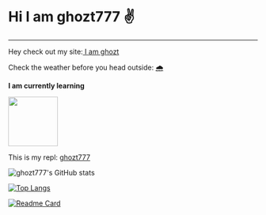 # Hi I am ghozt777 :v:
<hr />
<p>Hey check out my site:<a href="https://ghozt.netlify.app/"> I am ghozt</a></p>
<p>Check the weather before you head outside: <a href='https://ghozt-weatherapp.netlify.app'>🌧</a></p>
<p><b> I am currently learning</b></p>
<img src="https://github.com/ghozt777/images/blob/26fb30697001e92d6a8f0edd16ffc78622562755/js.jpeg" height="100" width="100" >
<p>This is my repl: <a href="https://replit.com/@ghozt777">ghozt777</a></p>

![ghozt777's GitHub stats](https://github-readme-stats.vercel.app/api?username=ghozt777&show_icons=true&theme=github_dark)

[![Top Langs](https://github-readme-stats.vercel.app/api/top-langs/?username=ghozt777&show_icons=true&theme=github_dark)](https://github.com/ghozt777/github-readme-stats)

[![Readme Card](https://github-readme-stats.vercel.app/api/pin/?username=ghozt777&repo=Logan-UI&show_icons=true&theme=github_dark)](https://github.com/ghozt777/github-readme-stats)




